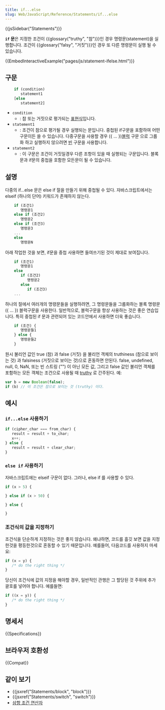 ```yaml
---
title: if...else
slug: Web/JavaScript/Reference/Statements/if...else
---
```


{{jsSidebar("Statements")}}

**`if` 문**은 지정한 조건이 {{glossary("truthy", "참")}}인 경우 명령문(statement)을 실행합니다. 조건이 {{glossary("falsy", "거짓")}}인 경우 또 다른 명령문이 실행 될 수 있습니다.

{{EmbedInteractiveExample("pages/js/statement-ifelse.html")}}

## 구문

```js
    if (condition)
       statement1
    [else
       statement2]
```

- `condition`
  - : 참 또는 거짓으로 평가되는 [표현식](/ko/docs/Web/JavaScript/Guide/Expressions_and_Operators#표현식)입니다.
- `statement1`
  - : 조건이 참으로 평가될 경우 실행되는 문입니다.
    중첩된 if구문을 포함하여 어떤 구문이든 쓸 수 있습니다. 다중구문을 사용할 경우 ({ ... })[블럭](/en-US/docs/Web/JavaScript/Reference/Statements/block) 구문 으로 그룹화 하고 실행하지 않으려면 [빈](/en-US/docs/Web/JavaScript/Reference/Statements/Empty) 구문을 사용합니다.
- `statement2`
  - : 이 구문은 조건이 거짓일경우 다른 조항이 있을 때 실행되는 구문입니다. 블록 문과 if문의 중첩을 호함한 모든문이 될 수 있습니다.

## 설명

다중의 if...else 문은 else if 절을 만들기 위해 중첩될 수 있다.
자바스크립트에서는 elseif (하나의 단어) 키워드가 존재하지 않는다.

```js
    if (조건1)
       명령문1
    else if (조건2)
       명령문2
    else if (조건3)
       명령문3
    ...
    else
       명령문N
```

아래 작업한 것을 보면, if문을 중첩 사용하면 들여쓰기된 것이 제대로 보여집니다.

```js
    if (조건1)
       명령문1
    else
       if (조건2)
          명령문2
       else
          if (조건3)
    ...
```

하나의 절에서 여러개의 명령문들을 실행하려면, 그 명령문들을 그룹화하는 블록 명령문 ({ ... }) 블럭구문을 사용한다.
일반적으로, 블럭구문을 항상 사용하는 것은 좋은 연습입니다. 특히 중첩된 if 문과 관련되어
있는 코드안에서 사용하면 더욱 좋습니다.

```js
    if (조건) {
       명령문들1
    } else {
       명령문들2
    }
```

원시 불리언 값인 true (참) 과 false (거짓) 을 불리언 객체의 truthiness (참으로 보이는 것) 과 falsiness (거짓으로 보이는 것)으로 혼동하면 안된다. false, undefined, null, 0, NaN, 또는 빈 스트링 ("") 이 아닌 모든 값, 그리고 false 값인 불리언 객체를 포함하는 모든 객체는 조건으로 사용될 때 [truthy](/ko/docs/Glossary/Truthy) 로 간주된다. 예:

```js
var b = new Boolean(false);
if (b) // 이 조건은 참으로 보이는 것 (truthy) 이다.
```

## 예시

### `if...else` 사용하기

```js
if (cipher_char === from_char) {
   result = result + to_char;
   x++;
} else {
   result = result + clear_char;
}
```

### `else if` 사용하기

자바스크립트에는 elseif 구문이 없다. 그러나, else if 를 사용할 수 있다.

```js
if (x > 5) {

} else if (x > 50) {

} else {

}
```

### 조건식의 값을 지정하기

조건식을 단순하게 지정하는 것은 좋지 않습니다.
왜냐하면, 코드를 흘깃 보면 값을 지정한것을 평등한것으로 혼동할 수 있기 때문입니다. 예를들어, 다음코드를 사용하지 마세요:

```js example-bad
if (x = y) {
   /* do the right thing */
}
```

당신이 조건식에 값의 지정을 해야할 경우, 일반적인 관행은 그 할당된 것 주위에 추가 괄호를 넣어야 합니다. 예를들면:

```js example-good
if ((x = y)) {
   /* do the right thing */
}
```

## 명세서

{{Specifications}}

## 브라우저 호환성

{{Compat}}

## 같이 보기

- {{jsxref("Statements/block", "block")}}
- {{jsxref("Statements/switch", "switch")}}
- [삼항 조건 연산자](/ko/docs/Web/JavaScript/Reference/Operators/Conditional_Operator)
